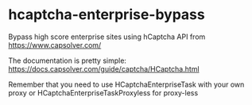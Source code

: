 # hcaptcha-enterprise-bypass
Bypass high score enterprise sites using hCaptcha API from https://www.capsolver.com/

The documentation is pretty simple: https://docs.capsolver.com/guide/captcha/HCaptcha.html

Remember that you need to use HCaptchaEnterpriseTask with your own proxy or HCaptchaEnterpriseTaskProxyless for proxy-less



 
 
 
 






